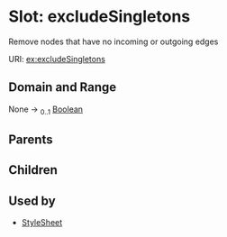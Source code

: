 
# Slot: excludeSingletons


Remove nodes that have no incoming or outgoing edges

URI: [ex:excludeSingletons](https://w3id.org/kgviz/excludeSingletons)


## Domain and Range

None &#8594;  <sub>0..1</sub> [Boolean](types/Boolean.md)

## Parents


## Children


## Used by

 * [StyleSheet](StyleSheet.md)
